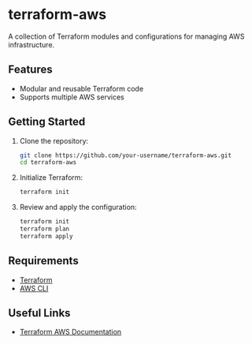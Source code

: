 # terraform-aws

A collection of Terraform modules and configurations for managing AWS infrastructure.

## Features

- Modular and reusable Terraform code
- Supports multiple AWS services

## Getting Started

1. Clone the repository:
    ```sh
    git clone https://github.com/your-username/terraform-aws.git
    cd terraform-aws
    ```

2. Initialize Terraform:
    ```sh
    terraform init
    ```

3. Review and apply the configuration:
    ```sh
    terraform init
    terraform plan
    terraform apply
    ```

## Requirements

- [Terraform](https://www.terraform.io/downloads.html)
- [AWS CLI](https://docs.aws.amazon.com/cli/latest/userguide/getting-started-quickstart.html)

## Useful Links

- [Terraform AWS Documentation](https://registry.terraform.io/providers/hashicorp/aws/latest/docs)
